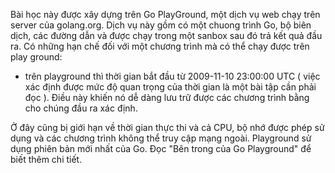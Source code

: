 
Bài học này được xây dựng trên Go PlayGround, một dịch vụ web chạy trên server của golang.org. Dịch vụ này gồm có một chuong trình Go, bộ biên dịch, các đường dẫn và được chạy trong một sanbox sau đó trả kết quả đầu ra. Có những hạn chế đối với một chương trình mà có thể chạy được trên play ground:

- trên playground thì thời gian bắt đầu từ  2009-11-10 23:00:00 UTC ( việc xác định được mức độ quan trọng của thời gian là một bài tập cần phải đọc ). Điều này khiến nó dễ dàng lưu trữ được các chương trình bằng cho chúng đầu ra xác định.

Ở đây cũng bị giới hạn về thời gian thực thi và cả CPU, bộ nhớ được phép sử dụng và các chương trình không thể truy cập mạng ngoài.
Playground sử dụng phiên bản mới nhất của Go. Đọc "Bên trong của Go Playground" để biết thêm chi tiết.
